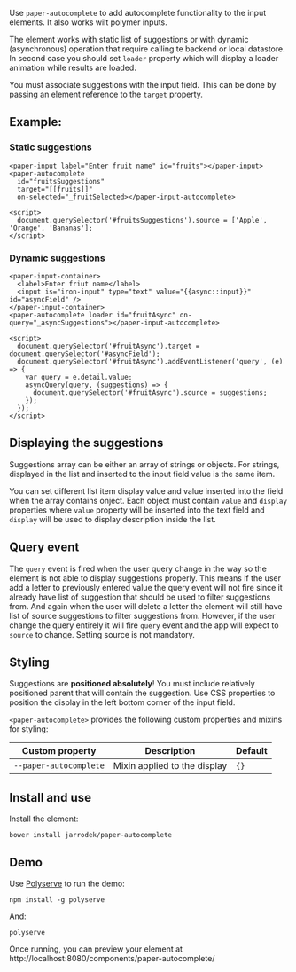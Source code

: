 Use `paper-autocomplete` to add autocomplete functionality to the input elements.
It also works wilt polymer inputs.

The element works with static list of suggestions or with dynamic (asynchronous)
operation that require calling te backend or local datastore.
In second case you should set `loader` property which will display a loader animation
while results are loaded.

You must associate suggestions with the input field. This can be done by passing
an element reference to the `target` property.

## Example:

### Static suggestions

    <paper-input label="Enter fruit name" id="fruits"></paper-input>
    <paper-autocomplete
      id="fruitsSuggestions"
      target="[[fruits]]"
      on-selected="_fruitSelected></paper-input-autocomplete>

    <script>
      document.querySelector('#fruitsSuggestions').source = ['Apple', 'Orange', 'Bananas'];
    </script>

### Dynamic suggestions
    <paper-input-container>
      <label>Enter friut name</label>
      <input is="iron-input" type="text" value="{{async::input}}" id="asyncField" />
    </paper-input-container>
    <paper-autocomplete loader id="fruitAsync" on-query="_asyncSuggestions"></paper-input-autocomplete>

    <script>
      document.querySelector('#fruitAsync').target = document.querySelector('#asyncField');
      document.querySelector('#fruitAsync').addEventListener('query', (e) => {
        var query = e.detail.value;
        asyncQuery(query, (suggestions) => {
          document.querySelector('#fruitAsync').source = suggestions;
        });
      });
    </script>

## Displaying the suggestions
Suggestions array can be either an array of strings or objects.
For strings, displayed in the list and inserted to the input field value is the same item.

You can set different list item display value and value inserted into the field when the array contains
onject. Each object must contain `value` and `display` properties where `value` property
will be inserted into the text field and `display` will be used to display description inside the list.

## Query event
The `query` event is fired when the user query change in the way so the element is
not able to display suggestions properly.
This means if the user add a letter to previously entered value the query event will not
fire since it already have list of suggestion that should be used to filter suggestions from.
And again when the user will delete a letter the element will still have list of
source suggestions to filter suggestions from.
However, if the user change the query entirely it will fire `query` event
and the app will expect to `source` to change. Setting source is not mandatory.

## Styling

Suggestions are **positioned absolutely**! You must include relatively positioned parent that will contain the suggestion.
Use CSS properties to position the display in the left bottom corner of the input field.

`<paper-autocomplete>` provides the following custom properties and mixins
for styling:

| Custom property | Description | Default |
----------------|-------------|----------
| `--paper-autocomplete` | Mixin applied to the display | `{}` |


## Install and use

Install the element:

    bower install jarrodek/paper-autocomplete

## Demo

Use [Polyserve](https://github.com/PolymerLabs/polyserve) to run the demo:

    npm install -g polyserve

And:

    polyserve

Once running, you can preview your element at
http://localhost:8080/components/paper-autocomplete/
